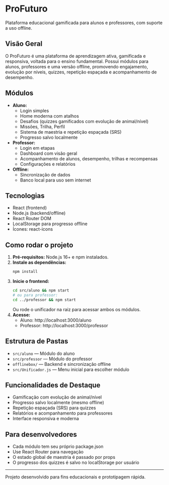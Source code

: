 # ProFuturo

Plataforma educacional gamificada para alunos e professores, com suporte a uso offline.

## Visão Geral
O ProFuturo é uma plataforma de aprendizagem ativa, gamificada e responsiva, voltada para o ensino fundamental. Possui módulos para alunos, professores e uma versão offline, promovendo engajamento, evolução por níveis, quizzes, repetição espaçada e acompanhamento de desempenho.

## Módulos
- **Aluno:**
  - Login simples
  - Home moderna com atalhos
  - Desafios (quizzes gamificados com evolução de animal/nível)
  - Missões, Trilha, Perfil
  - Sistema de maestria e repetição espaçada (SRS)
  - Progresso salvo localmente
- **Professor:**
  - Login em etapas
  - Dashboard com visão geral
  - Acompanhamento de alunos, desempenho, trilhas e recompensas
  - Configurações e relatórios
- **Offline:**
  - Sincronização de dados
  - Banco local para uso sem internet

## Tecnologias
- React (frontend)
- Node.js (backend/offline)
- React Router DOM
- LocalStorage para progresso offline
- Ícones: react-icons

## Como rodar o projeto
1. **Pré-requisitos:** Node.js 16+ e npm instalados.
2. **Instale as dependências:**
   ```bash
   npm install
   ```
3. **Inicie o frontend:**
   ```bash
   cd src/aluno && npm start
   # ou para professor:
   cd ../professor && npm start
   ```
   Ou rode o unificador na raiz para acessar ambos os módulos.
4. **Acesse:**
   - Aluno: http://localhost:3000/aluno
   - Professor: http://localhost:3000/professor

## Estrutura de Pastas
- `src/aluno` — Módulo do aluno
- `src/professor` — Módulo do professor
- `offlinebox/` — Backend e sincronização offline
- `src/Unificador.js` — Menu inicial para escolher módulo

## Funcionalidades de Destaque
- Gamificação com evolução de animal/nível
- Progresso salvo localmente (mesmo offline)
- Repetição espaçada (SRS) para quizzes
- Relatórios e acompanhamento para professores
- Interface responsiva e moderna

## Para desenvolvedores
- Cada módulo tem seu próprio package.json
- Use React Router para navegação
- O estado global de maestria é passado por props
- O progresso dos quizzes é salvo no localStorage por usuário

---

Projeto desenvolvido para fins educacionais e prototipagem rápida. 